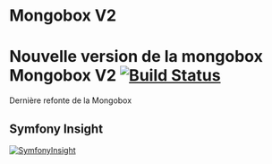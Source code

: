 # Mongobox V2
Nouvelle version de la mongobox
Mongobox V2 [![Build Status](https://travis-ci.org/mongobox/mongoboxV2.svg?branch=master)](https://travis-ci.org/mongobox/mongoboxV2)
============

Dernière refonte de la Mongobox


## Symfony Insight
[![SymfonyInsight](https://insight.symfony.com/projects/6e018aea-3e8f-4c36-9542-c63fe410e309/big.svg)](https://insight.symfony.com/projects/6e018aea-3e8f-4c36-9542-c63fe410e309)
